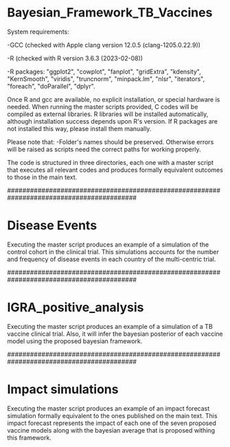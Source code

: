 # Bayesian_Framework_TB_Vaccines

System requirements:

-GCC (checked with Apple clang version 12.0.5 (clang-1205.0.22.9))

-R (checked with R version 3.6.3 (2023-02-08))

-R packages: "ggplot2", "cowplot", "fanplot", "gridExtra", "kdensity", "KernSmooth", "viridis", "truncnorm", "minpack.lm", "nlsr", "iterators", "foreach", "doParallel", "dplyr".

Once R and gcc are available, no explicit installation, or special hardware is needed. When running the master scripts provided, C codes will be compiled as external libraries. R libraries will be installed automatically, although installation success depends upon R's version. If R packages are not installed this way, please install them manually.

Please note that:
-Folder's names should be preserved. Otherwise errors will be raised as scripts need the correct paths for working properly.

The code is structured in three directories, each one with a master script that executes all relevant codes and produces formally equivalent outcomes to those in the main text.

##########################################################################################
# Disease Events

Executing the master script produces an example of a simulation of the control cohort in the clinical trial. This simulations accounts for the number and frequency of disease events in each country of the multi-centric trial.

##########################################################################################
# IGRA_positive_analysis

Executing the master script produces an example of a simulation of a TB vaccine clinical trial. Also, it will infer the bayesian posterior of each vaccine model using the proposed bayesian framework.

##########################################################################################
# Impact simulations

Executing the master script produces an example of an impact forecast simulation formally equivalent to the ones published on the main text. This impact forecast represents the impact of each one of the seven proposed vaccine models along with the bayesian average that is proposed withing this framework.

